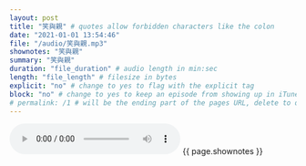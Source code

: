 ```yaml
---
layout: post
title: "笑與親" # quotes allow forbidden characters like the colon
date: "2021-01-01 13:54:46"
file: "/audio/笑與親.mp3"
shownotes: "笑與親"
summary: "笑與親"
duration: "file_duration" # audio length in min:sec
length: "file_length" # filesize in bytes
explicit: "no" # change to yes to flag with the explicit tag
block: "no" # change to yes to keep an episode from showing up in iTunes
# permalink: /1 # will be the ending part of the pages URL, delete to default to the title
---
```


<audio controls>
<source src="{{site.url}}{{site.baseurl}}{{ page.file }}" type="audio/x-mp3">
Your browser does not support the audio element.
</audio>
{{ page.shownotes }}
